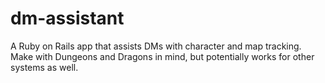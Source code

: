 # dm-assistant

A Ruby on Rails app that assists DMs with character and map tracking. Make with Dungeons and Dragons in mind, but potentially works for other systems as well.

